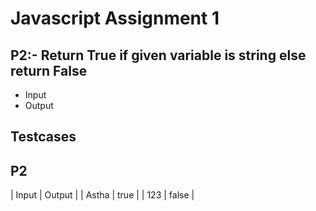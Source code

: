 # Javascript Assignment 1

## P2:-  Return True if given variable is string else return False

- Input
- Output

## Testcases

## P2
| Input | Output |
| Astha | true |
| 123 | false |
